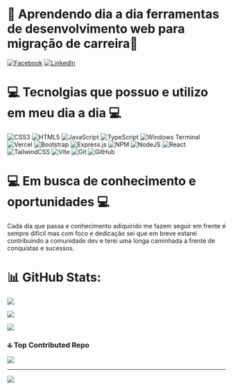 # 💫 Aprendendo dia a dia ferramentas de desenvolvimento web para migração de carreira💫

[![Facebook](https://img.shields.io/badge/Facebook-%231877F2.svg?logo=Facebook&logoColor=white)](http://www.facebook.com/huntedempire) [![LinkedIn](https://img.shields.io/badge/LinkedIn-%230077B5.svg?logo=linkedin&logoColor=white)](https://www.linkedin.com/in/erick-luciano-a6767020b/) 

# 💻 Tecnolgias que possuo e utilizo em meu dia a dia 💻

![CSS3](https://img.shields.io/badge/css3-%231572B6.svg?style=for-the-badge&logo=css3&logoColor=white) ![HTML5](https://img.shields.io/badge/html5-%23E34F26.svg?style=for-the-badge&logo=html5&logoColor=white) ![JavaScript](https://img.shields.io/badge/javascript-%23323330.svg?style=for-the-badge&logo=javascript&logoColor=%23F7DF1E) ![TypeScript](https://img.shields.io/badge/typescript-%23007ACC.svg?style=for-the-badge&logo=typescript&logoColor=white) ![Windows Terminal](https://img.shields.io/badge/Windows%20Terminal-%234D4D4D.svg?style=for-the-badge&logo=windows-terminal&logoColor=white) ![Vercel](https://img.shields.io/badge/vercel-%23000000.svg?style=for-the-badge&logo=vercel&logoColor=white) ![Bootstrap](https://img.shields.io/badge/bootstrap-%238511FA.svg?style=for-the-badge&logo=bootstrap&logoColor=white) ![Express.js](https://img.shields.io/badge/express.js-%23404d59.svg?style=for-the-badge&logo=express&logoColor=%2361DAFB) ![NPM](https://img.shields.io/badge/NPM-%23CB3837.svg?style=for-the-badge&logo=npm&logoColor=white) ![NodeJS](https://img.shields.io/badge/node.js-6DA55F?style=for-the-badge&logo=node.js&logoColor=white) ![React](https://img.shields.io/badge/react-%2320232a.svg?style=for-the-badge&logo=react&logoColor=%2361DAFB) ![TailwindCSS](https://img.shields.io/badge/tailwindcss-%2338B2AC.svg?style=for-the-badge&logo=tailwind-css&logoColor=white) ![Vite](https://img.shields.io/badge/vite-%23646CFF.svg?style=for-the-badge&logo=vite&logoColor=white)  ![Git](https://img.shields.io/badge/git-%23F05033.svg?style=for-the-badge&logo=git&logoColor=white) ![GitHub](https://img.shields.io/badge/github-%23121011.svg?style=for-the-badge&logo=github&logoColor=white)

# 💻 Em busca de conhecimento e oportunidades 💻

Cada dia que passa e conhecimento adiquirido me fazem seguir em frente é sempre dificil mas com foco e dedicação sei que em breve estarei contribuindo a comunidade dev e terei uma longa caminhada a frente
de conquistas e sucessos.

# 📊 GitHub Stats:

![](https://github-readme-stats.vercel.app/api?username=Viper4621&theme=dracula&hide_border=false&include_all_commits=false&count_private=false)<br/>

![](https://github-readme-streak-stats.herokuapp.com/?user=Viper4621&theme=dracula&hide_border=false)<br/> 

![](https://github-readme-stats.vercel.app/api/top-langs/?username=Viper4621&theme=dracula&hide_border=false&include_all_commits=false&count_private=false&layout=compact)


### 🔝 Top Contributed Repo
![](https://github-contributor-stats.vercel.app/api?username=Viper4621&limit=5&theme=dark&combine_all_yearly_contributions=true)

---
[![](https://visitcount.itsvg.in/api?id=Viper4621&icon=0&color=0)](https://visitcount.itsvg.in)

<!-- Proudly created with GPRM ( https://gprm.itsvg.in ) -->
